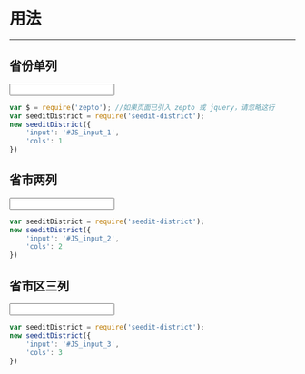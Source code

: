 # 用法

---

## 省份单列

<input type="text" id="JS_input_1">

````javascript
var $ = require('zepto'); //如果页面已引入 zepto 或 jquery，请忽略这行
var seeditDistrict = require('seedit-district');
new seeditDistrict({
	'input': '#JS_input_1',
	'cols': 1
})
````

## 省市两列

<input type="text" id="JS_input_2">

````javascript
var seeditDistrict = require('seedit-district');
new seeditDistrict({
	'input': '#JS_input_2',
	'cols': 2
})
````

## 省市区三列
<input type="text" id="JS_input_3">

````javascript
var seeditDistrict = require('seedit-district');
new seeditDistrict({
	'input': '#JS_input_3',
	'cols': 3
})
````